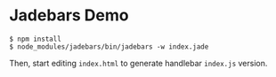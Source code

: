 # Jadebars Demo

    $ npm install
    $ node_modules/jadebars/bin/jadebars -w index.jade

Then, start editing `index.html` to generate handlebar `index.js` version.
